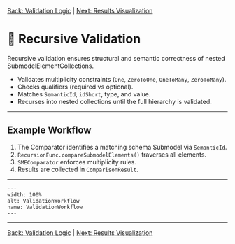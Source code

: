 [Back: Validation Logic](validation_logic.md) | [Next: Results Visualization](results_visualization.md)


# 🔁 Recursive Validation


Recursive validation ensures structural and semantic correctness of nested SubmodelElementCollections.

- Validates multiplicity constraints (`One`, `ZeroToOne`, `OneToMany`, `ZeroToMany`).
- Checks qualifiers (required vs optional).
- Matches `SemanticId`, `idShort`, type, and value.
- Recurses into nested collections until the full hierarchy is validated.

---

## Example Workflow

1. The Comparator identifies a matching schema Submodel via `SemanticId`.
2. `RecursionFunc.compareSubmodelElements()` traverses all elements.
3. `SMEComparator` enforces multiplicity rules.
4. Results are collected in `ComparisonResult`.

---
```{figure} ./images/ValidationWorkflow.png
---
width: 100%
alt: ValidationWorkflow
name: ValidationWorkflow
---
```

---

[Back: Validation Logic](validation_logic.md) | [Next: Results Visualization](results_visualization.md)
